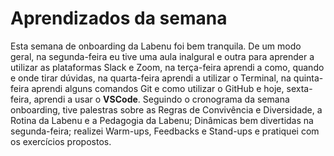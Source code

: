 # Aprendizados da semana

Esta semana de onboarding da Labenu foi bem tranquila. De um modo geral, na segunda-feira eu tive uma aula inalgural e outra para aprender a utilizar as plataformas Slack e Zoom, na terça-feira aprendi a como, quando e onde tirar dúvidas, na quarta-feira aprendi a utilizar o Terminal, na quinta-feira aprendi alguns comandos Git e como utilizar o GitHub e hoje, sexta-feira, aprendi a usar o **VSCode**. Seguindo o cronograma da semana onboarding, tive palestras sobre as Regras de Convivência e Diversidade, a Rotina da Labenu e a Pedagogia da Labenu; Dinâmicas bem divertidas na segunda-feira; realizei Warm-ups, Feedbacks e Stand-ups e pratiquei com os exercícios propostos.